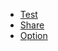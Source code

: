 - [Test](https://iconmonstr.com/school-17-svg/)
- [Share](https://iconmonstr.com/share-1-svg/)
- [Option](https://iconmonstr.com/gear-10-svg/)
